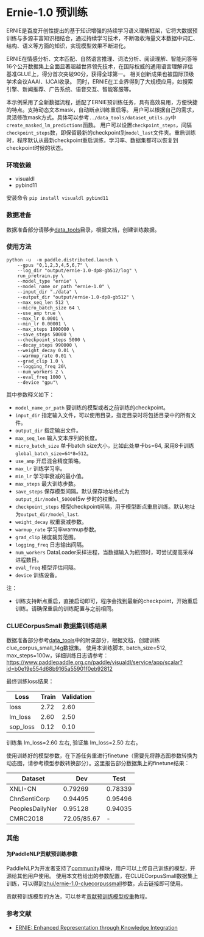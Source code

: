 # Ernie-1.0 预训练

ERNIE是百度开创性提出的基于知识增强的持续学习语义理解框架，它将大数据预训练与多源丰富知识相结合，通过持续学习技术，不断吸收海量文本数据中词汇、结构、语义等方面的知识，实现模型效果不断进化。

ERNIE在情感分析、文本匹配、自然语言推理、词法分析、阅读理解、智能问答等16个公开数据集上全面显著超越世界领先技术，在国际权威的通用语言理解评估基准GLUE上，得分首次突破90分，获得全球第一。
相关创新成果也被国际顶级学术会议AAAI、IJCAI收录。
同时，ERNIE在工业界得到了大规模应用，如搜索引擎、新闻推荐、广告系统、语音交互、智能客服等。

本示例采用了全新数据流程，适配了ERNIE预训练任务，具有高效易用，方便快捷的特点。支持动态文本mask，自动断点训练重启等。
用户可以根据自己的需求，灵活修改mask方式。具体可以参考`../data_tools/dataset_utils.py`中`create_masked_lm_predictions`函数。
用户可以设置`checkpoint_steps`，间隔`checkpoint_steps`数，即保留最新的checkpoint到`model_last`文件夹。重启训练时，程序默认从最新checkpoint重启训练，学习率、数据集都可以恢复到checkpoint时候的状态。

### 环境依赖

- visualdl
- pybind11

安装命令 `pip install visualdl pybind11`

### 数据准备
数据准备部分请移步[data_tools](../data_tools/)目录，根据文档，创建训练数据。

### 使用方法
```
python -u  -m paddle.distributed.launch \
    --gpus "0,1,2,3,4,5,6,7" \
    --log_dir "output/ernie-1.0-dp8-gb512/log" \
    run_pretrain.py \
    --model_type "ernie" \
    --model_name_or_path "ernie-1.0" \
    --input_dir "./data" \
    --output_dir "output/ernie-1.0-dp8-gb512" \
    --max_seq_len 512 \
    --micro_batch_size 64 \
    --use_amp true \
    --max_lr 0.0001 \
    --min_lr 0.00001 \
    --max_steps 1000000 \
    --save_steps 50000 \
    --checkpoint_steps 5000 \
    --decay_steps 990000 \
    --weight_decay 0.01 \
    --warmup_rate 0.01 \
    --grad_clip 1.0 \
    --logging_freq 20\
    --num_workers 2 \
    --eval_freq 1000 \
    --device "gpu"\
```

其中参数释义如下：
- `model_name_or_path` 要训练的模型或者之前训练的checkpoint。
- `input_dir` 指定输入文件，可以使用目录，指定目录时将包括目录中的所有文件。
- `output_dir` 指定输出文件。
- `max_seq_len` 输入文本序列的长度。
- `micro_batch_size` 单卡batch size大小，比如此处单卡bs=64, 采用8卡训练`global_batch_size=64*8=512`。
- `use_amp` 开启混合精度策略。
- `max_lr` 训练学习率。
- `min_lr` 学习率衰减的最小值。
- `max_steps` 最大训练步数。
- `save_steps` 保存模型间隔。默认保存地址格式为`output_dir/model_50000`(5w 步时的权重)。
- `checkpoint_steps` 模型checkpoint间隔，用于模型断点重启训练。默认地址为`output_dir/model_last`.
- `weight_decay` 权重衰减参数。
- `warmup_rate` 学习率warmup参数。
- `grad_clip` 梯度裁剪范围。
- `logging_freq` 日志输出间隔。
- `num_workers` DataLoader采样进程，当数据输入为瓶颈时，可尝试提高采样进程数目。
- `eval_freq` 模型评估间隔。
- `device` 训练设备。

注：
- 训练支持断点重启，直接启动即可，程序会找到最新的checkpoint，开始重启训练。请确保重启的训练配置与之前相同。


### CLUECorpusSmall 数据集训练结果

数据准备部分参考[data_tools](../data_tools/)中的附录部分，根据文档，创建训练clue_corpus_small_14g数据集。
使用本训练脚本, batch_size=512, max_steps=100w，详细训练日志请参考：https://www.paddlepaddle.org.cn/paddle/visualdl/service/app/scalar?id=b0e19e554d68b9165a55901f0eb92812

最终训练loss结果：

|Loss | Train | Validation |
|-|-|-|
|loss |2.72 | 2.60 |
|lm_loss|2.60 | 2.50 |
|sop_loss|0.12 | 0.10 |

训练集 lm_loss=2.60 左右, 验证集 lm_loss=2.50 左右。

使用训练好的模型参数，在下游任务重进行finetune（需要先将静态图参数转换为动态图，请参考模型参数转换部分）。这里报告部分数据集上的finetune结果：

|Dataset | Dev | Test|
|--|--|--|
XNLI-CN | 0.79269 | 0.78339 |
ChnSentiCorp | 0.94495 | 0.95496 |
PeoplesDailyNer | 0.95128 | 0.94035 |
CMRC2018 | 72.05/85.67 | - |


### 其他

#### 为PaddleNLP贡献预训练参数
PaddleNLP为开发者支持了[community](https://github.com/PaddlePaddle/PaddleNLP/tree/develop/community)模块，用户可以上传自己训练的模型，开源给其他用户使用。
使用本文档给出的参数配置，在CLUECorpusSmall数据集上训练，可以得到[zhui/ernie-1.0-cluecorpussmall](https://github.com/PaddlePaddle/PaddleNLP/tree/develop/community/zhui/ernie-1.0-cluecorpussmall)参数，点击链接即可使用。

贡献预训练模型的方法，可以参考[贡献预训练模型权重](https://github.com/PaddlePaddle/PaddleNLP/blob/develop/docs/community/contribute_models/contribute_awesome_pretrained_models.rst)教程。


### 参考文献
- [ERNIE: Enhanced Representation through Knowledge Integration](https://arxiv.org/pdf/1904.09223.pdf)

